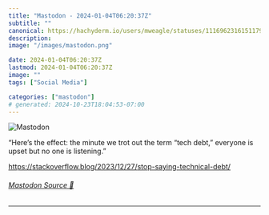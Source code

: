 ```yaml
---
title: "Mastodon - 2024-01-04T06:20:37Z"
subtitle: ""
canonical: https://hachyderm.io/users/mweagle/statuses/111696231615117915
description:
image: "/images/mastodon.png"

date: 2024-01-04T06:20:37Z
lastmod: 2024-01-04T06:20:37Z
image: ""
tags: ["Social Media"]

categories: ["mastodon"]
# generated: 2024-10-23T18:04:53-07:00
---
```

![Mastodon](/images/mastodon.png)

<p>“Here’s the effect: the minute we trot out the term “tech debt,” everyone is upset but no one is listening.”</p><p><a href="https://stackoverflow.blog/2023/12/27/stop-saying-technical-debt/" target="_blank" rel="nofollow noopener noreferrer" translate="no"><span class="invisible">https://</span><span class="ellipsis">stackoverflow.blog/2023/12/27/</span><span class="invisible">stop-saying-technical-debt/</span></a></p>


###### [Mastodon Source 🐘](https://hachyderm.io/@mweagle/111696231615117915)

___
